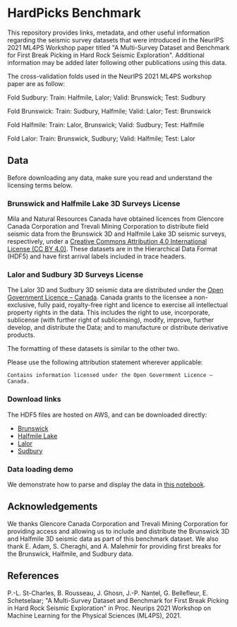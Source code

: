 # HardPicks Benchmark

This repository provides links, metadata, and other useful information regarding the seismic survey
datasets that were introduced in the NeurIPS 2021 ML4PS Workshop paper titled "A Multi-Survey Dataset
and Benchmark for First Break Picking in Hard Rock Seismic Exploration". Additional information may
be added later following other publications using this data.

The cross-validation folds used in the NeurIPS 2021 ML4PS workshop paper are as follow:

Fold Sudbury:
Train: Halfmile, Lalor;
Valid: Brunswick;
Test: Sudbury

Fold Brunswick:
Train: Sudbury, Halfmile;
Valid: Lalor;
Test: Brunswick

Fold Halfmile:
Train: Lalor, Brunswick;
Valid: Sudbury;
Test: Halfmile

Fold Lalor:
Train: Brunswick, Sudbury;
Valid: Halfmile;
Test: Lalor

## Data

Before downloading any data, make sure you read and understand the licensing terms below.

### Brunswick and Halfmile Lake 3D Surveys License

Mila and Natural Resources Canada have obtained licences from Glencore Canada Corporation and Trevali
Mining Corporation to distribute field seismic data from the Brunswick 3D and Halfmile Lake 3D seismic
surveys, respectively, under a [Creative Commons Attribution 4.0 International License (CC BY 4.0)](
https://creativecommons.org/licenses/by/4.0/). These datasets are in the Hierarchical Data Format
(HDF5) and have first arrival labels included in trace headers.

### Lalor and Sudbury 3D Surveys License

The Lalor 3D and Sudbury 3D seismic data are distributed under the [Open Government Licence – Canada]( https://open.canada.ca/en/open-government-licence-canada). Canada grants to the licensee a non-exclusive,
fully paid, royalty-free right and licence to exercise all intellectual property rights in the data. This
includes the right to use, incorporate, sublicense (with further right of sublicensing), modify, improve,
further develop, and distribute the Data; and to manufacture or distribute derivative products.

The formatting of these datasets is similar to the other two.

Please use the following attribution statement wherever applicable:

    Contains information licensed under the Open Government Licence – Canada.

### Download links

The HDF5 files are hosted on AWS, and can be downloaded directly:
 - [Brunswick](https://d3sakqnghgsk6x.cloudfront.net/Brunswick_3D/Brunswick_orig_1500ms_V2.hdf5.xz)
 - [Halfmile Lake](https://d3sakqnghgsk6x.cloudfront.net/Halfmile_3D/Halfmile3D_add_geom_sorted.hdf5.xz)
 - [Lalor](https://d3sakqnghgsk6x.cloudfront.net/Lalor_3D/Lalor_raw_z_1500ms_norp_geom_v3.hdf5.xz)
 - [Sudbury](https://d3sakqnghgsk6x.cloudfront.net/Sudbury_3D/Sudbury3D_all_shots_2s.hdf.xz)

### Data loading demo

We demonstrate how to parse and display the data in [this notebook](./fbp_data_loading_demo.ipynb).

## Acknowledgements

We thanks Glencore Canada Corporation and Trevali Mining Corporation for providing access and allowing us
to include and distribute the Brunswick 3D and Halfmile 3D seismic data as part of this benchmark dataset.
We also thank E. Adam, S. Cheraghi, and A. Malehmir for providing first breaks for the Brunswick, Halfmile,
and Sudbury data.

## References

P.-L. St-Charles, B. Rousseau, J. Ghosn, J.-P. Nantel, G. Bellefleur, E. Schetselaar;
"A Multi-Survey Dataset and Benchmark for First Break Picking in Hard Rock Seismic Exploration"
in Proc. Neurips 2021 Workshop on Machine Learning for the Physical Sciences (ML4PS), 2021.

